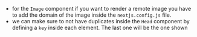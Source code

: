 - for the `Image` component if you want to render a remote image you have to add the domain of the image inside the `nextjs.config.js` file.
- we can make sure to not have duplicates inside the `Head` component by defining a `key` inside each element. The last one will be the one shown